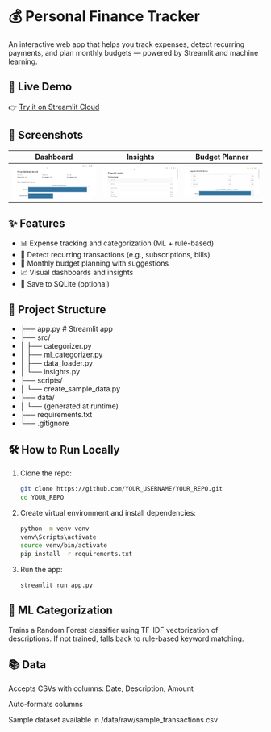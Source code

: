 # 💰 Personal Finance Tracker

An interactive web app that helps you track expenses, detect recurring payments, and plan monthly budgets — powered by Streamlit and machine learning.

## 🔗 Live Demo

👉 [Try it on Streamlit Cloud](https://personal-finance-tracker-smolry.streamlit.app/)

## 📸 Screenshots

| Dashboard | Insights | Budget Planner |
|----------|----------|----------------|
| ![dashboard](screenshots/dashboard.png) | ![insights](screenshots/insights.png) | ![budget](screenshots/budget.png) |

## ✨ Features

- 📊 Expense tracking and categorization (ML + rule-based)
- 🔁 Detect recurring transactions (e.g., subscriptions, bills)
- 📅 Monthly budget planning with suggestions
- 📈 Visual dashboards and insights
- 💾 Save to SQLite (optional)

## 📁 Project Structure
- ├── app.py # Streamlit app
- ├── src/
- │ ├── categorizer.py
- │ ├── ml_categorizer.py
- │ ├── data_loader.py
- │ └── insights.py
- ├── scripts/
- │ └── create_sample_data.py
- ├── data/
- │ └── (generated at runtime)
- ├── requirements.txt
- └── .gitignore


## 🛠 How to Run Locally

1. Clone the repo:
   ```bash
   git clone https://github.com/YOUR_USERNAME/YOUR_REPO.git
   cd YOUR_REPO

2. Create virtual environment and install dependencies:
   ```bash
   python -m venv venv
   venv\Scripts\activate
   source venv/bin/activate
   pip install -r requirements.txt

3. Run the app:
   ```bash
   streamlit run app.py


## 🧠 ML Categorization
Trains a Random Forest classifier using TF-IDF vectorization of descriptions. If not trained, falls back to rule-based keyword matching.


## 📚 Data
Accepts CSVs with columns: Date, Description, Amount

Auto-formats columns

Sample dataset available in /data/raw/sample_transactions.csv
